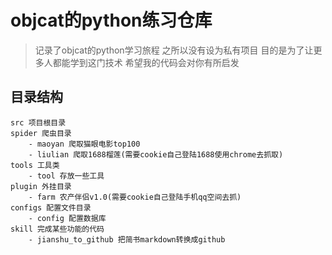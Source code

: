 # objcat的python练习仓库

> 记录了objcat的python学习旅程 之所以没有设为私有项目 目的是为了让更多人都能学到这门技术 希望我的代码会对你有所启发


## 目录结构
```
src 项目根目录 
spider 爬虫目录
    - maoyan 爬取猫眼电影top100
    - liulian 爬取1688榴莲(需要cookie自己登陆1688使用chrome去抓取)
tools 工具类
    - tool 存放一些工具
plugin 外挂目录
    - farm 农产伴侣v1.0(需要cookie自己登陆手机qq空间去抓)
configs 配置文件目录
    - config 配置数据库
skill 完成某些功能的代码
    - jianshu_to_github 把简书markdown转换成github
``` 
